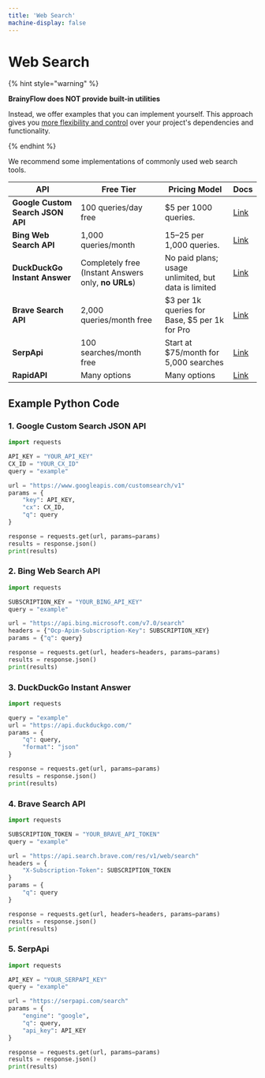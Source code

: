 ```yaml
---
title: 'Web Search'
machine-display: false
---
```


# Web Search

{% hint style="warning" %}

**BrainyFlow does NOT provide built-in utilities**

Instead, we offer examples that you can implement yourself. This approach gives you [more flexibility and control](./index#why-not-built-in) over your project's dependencies and functionality.

{% endhint %}

We recommend some implementations of commonly used web search tools.

| **API**                           | **Free Tier**                                       | **Pricing Model**                                   | **Docs**                                                                                   |
| --------------------------------- | --------------------------------------------------- | --------------------------------------------------- | ------------------------------------------------------------------------------------------ |
| **Google Custom Search JSON API** | 100 queries/day free                                | $5 per 1000 queries.                                | [Link](https://developers.google.com/custom-search/v1/overview)                            |
| **Bing Web Search API**           | 1,000 queries/month                                 | $15–$25 per 1,000 queries.                          | [Link](https://azure.microsoft.com/en-us/services/cognitive-services/bing-web-search-api/) |
| **DuckDuckGo Instant Answer**     | Completely free (Instant Answers only, **no URLs**) | No paid plans; usage unlimited, but data is limited | [Link](https://duckduckgo.com/api)                                                         |
| **Brave Search API**              | 2,000 queries/month free                            | $3 per 1k queries for Base, $5 per 1k for Pro       | [Link](https://brave.com/search/api/)                                                      |
| **SerpApi**                       | 100 searches/month free                             | Start at $75/month for 5,000 searches               | [Link](https://serpapi.com/)                                                               |
| **RapidAPI**                      | Many options                                        | Many options                                        | [Link](https://rapidapi.com/search?term=search&sortBy=ByRelevance)                         |

## Example Python Code

### 1. Google Custom Search JSON API

```python
import requests

API_KEY = "YOUR_API_KEY"
CX_ID = "YOUR_CX_ID"
query = "example"

url = "https://www.googleapis.com/customsearch/v1"
params = {
    "key": API_KEY,
    "cx": CX_ID,
    "q": query
}

response = requests.get(url, params=params)
results = response.json()
print(results)
```

### 2. Bing Web Search API

```python
import requests

SUBSCRIPTION_KEY = "YOUR_BING_API_KEY"
query = "example"

url = "https://api.bing.microsoft.com/v7.0/search"
headers = {"Ocp-Apim-Subscription-Key": SUBSCRIPTION_KEY}
params = {"q": query}

response = requests.get(url, headers=headers, params=params)
results = response.json()
print(results)
```

### 3. DuckDuckGo Instant Answer

```python
import requests

query = "example"
url = "https://api.duckduckgo.com/"
params = {
    "q": query,
    "format": "json"
}

response = requests.get(url, params=params)
results = response.json()
print(results)
```

### 4. Brave Search API

```python
import requests

SUBSCRIPTION_TOKEN = "YOUR_BRAVE_API_TOKEN"
query = "example"

url = "https://api.search.brave.com/res/v1/web/search"
headers = {
    "X-Subscription-Token": SUBSCRIPTION_TOKEN
}
params = {
    "q": query
}

response = requests.get(url, headers=headers, params=params)
results = response.json()
print(results)
```

### 5. SerpApi

```python
import requests

API_KEY = "YOUR_SERPAPI_KEY"
query = "example"

url = "https://serpapi.com/search"
params = {
    "engine": "google",
    "q": query,
    "api_key": API_KEY
}

response = requests.get(url, params=params)
results = response.json()
print(results)
```
